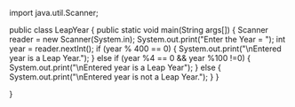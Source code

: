 import java.util.Scanner;

public class LeapYear
{
	public static void main(String args[])
	{
		Scanner reader = new Scanner(System.in);
		System.out.print("Enter the Year = ");
		int year = reader.nextInt();
		if (year % 400 == 0)
		{
			System.out.print("\nEntered year is a Leap Year.");
		}
		else if (year %4 == 0 && year %100 !=0)
		{
			System.out.print("\nEntered year is a Leap Year");
		}
		else
		{
			System.out.print("\nEntered year is not a Leap Year.");
		}
	}
	
}
